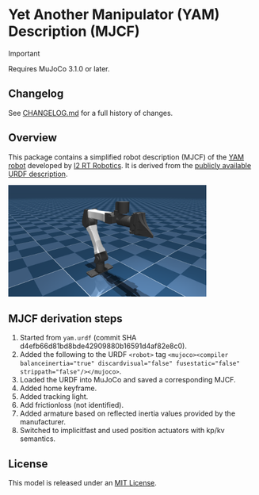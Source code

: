 # Yet Another Manipulator (YAM) Description (MJCF)

> [!IMPORTANT]
> Requires MuJoCo 3.1.0 or later.

## Changelog

See [CHANGELOG.md](./CHANGELOG.md) for a full history of changes.

## Overview

This package contains a simplified robot description (MJCF) of the [YAM robot](https://i2rt.com/products/yam-manipulator) developed by [I2
RT Robotics](https://i2rt.com/). It is derived from the [publicly available
URDF
description](https://github.com/i2rt-robotics/i2rt/blob/main/robot_models/yam/yam.urdf).

<p float="left">
  <img src="yam.png" width="400">
</p>

## MJCF derivation steps

1. Started from `yam.urdf` (commit SHA d4efb66d81bd8bde42909880b16591d4af82e8c0).
2. Added the following to the URDF `<robot>` tag `<mujoco><compiler balanceinertia="true" discardvisual="false" fusestatic="false" strippath="false"/></mujoco>`.
3. Loaded the URDF into MuJoCo and saved a corresponding MJCF.
4. Added home keyframe.
5. Added tracking light.
6. Add frictionloss (not identified).
7. Added armature based on reflected inertia values provided by the manufacturer.
8. Switched to implicitfast and used position actuators with kp/kv semantics.

## License

This model is released under an [MIT License](LICENSE).
